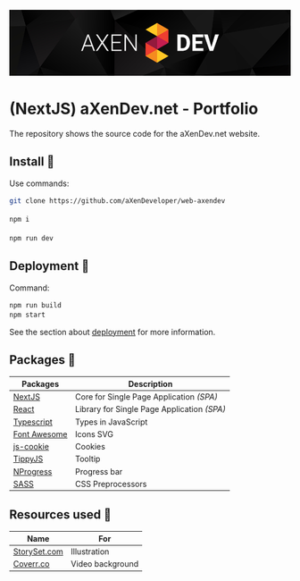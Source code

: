 ![GitHub Header](https://raw.githubusercontent.com/aXenDeveloper/aXenDeveloper/master/header-github.png)

# (NextJS) aXenDev.net - Portfolio

The repository shows the source code for the aXenDev.net website.

## Install 🧰

Use commands:

```bash
git clone https://github.com/aXenDeveloper/web-axendev

npm i

npm run dev
```

## Deployment 🔨

Command:

```bash
npm run build
npm start
```

See the section about [deployment](https://nextjs.org/docs/deployment) for more information.

## Packages 📂

| Packages                                             | Description                                 |
| ---------------------------------------------------- | ------------------------------------------- |
| [NextJS](https://nextjs.org/)                        | Core for Single Page Application _(SPA)_    |
| [React](https://reactjs.org/)                        | Library for Single Page Application _(SPA)_ |
| [Typescript](https://www.typescriptlang.org/)        | Types in JavaScript                         |
| [Font Awesome](https://fontawesome.com/)             | Icons SVG                                   |
| [js-cookie](https://www.npmjs.com/package/js-cookie) | Cookies                                     |
| [TippyJS](https://atomiks.github.io/tippyjs/)        | Tooltip                                     |
| [NProgress](https://www.npmjs.com/package/nprogress) | Progress bar                                |
| [SASS](https://www.npmjs.com/package/sass)           | CSS Preprocessors                           |

## Resources used 📝

| Name                                  | For              |
| ------------------------------------- | ---------------- |
| [StorySet.com](https://storyset.com/) | Illustration     |
| [Coverr.co](https://coverr.co/)       | Video background |

